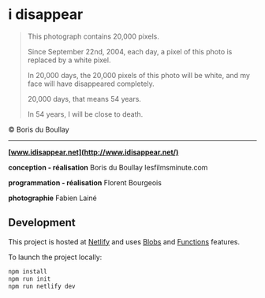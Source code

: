 # i disappear

> This photograph contains 20,000 pixels.
>
> Since September 22nd, 2004, each day, a pixel of this photo is replaced by a white pixel.
>
> In 20,000 days, the 20,000 pixels of this photo will be white, and my face will have disappeared completely.
>
> 20,000 days, that means 54 years.
>
> In 54 years, I will be close to death.

© Boris du Boullay

---

**[www.idisappear.net](http://www.idisappear.net/)**

**conception - réalisation**
Boris du Boullay
lesfilmsminute.com

**programmation - réalisation**
Florent Bourgeois

**photographie**
Fabien Lainé

## Development

This project is hosted at [Netlify](https://www.netlify.com/) and uses [Blobs](https://docs.netlify.com/blobs/overview/) and [Functions](https://docs.netlify.com/functions/overview/) features.

To launch the project locally:

```sh
npm install
npm run init
npm run netlify dev
```
